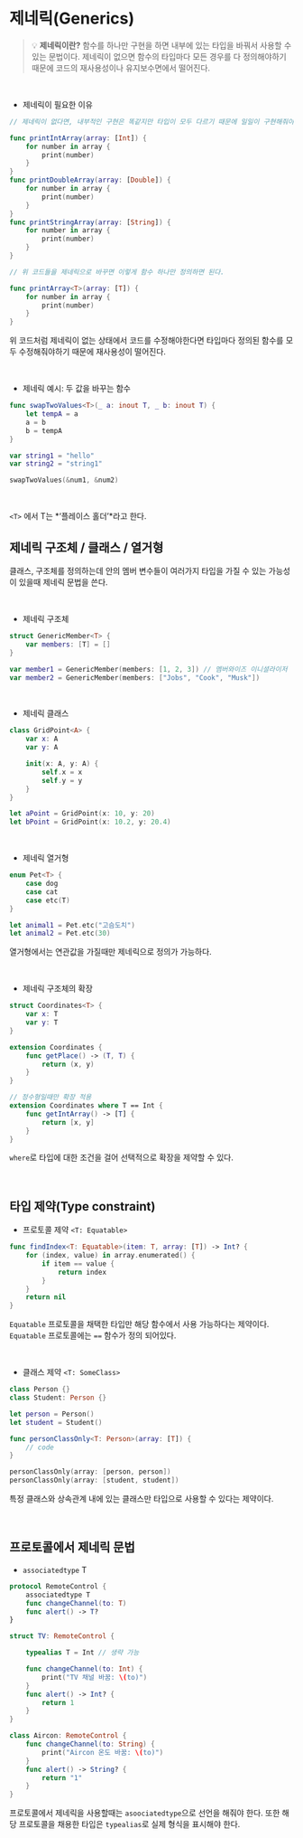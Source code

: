 # 제네릭(Generics)

> 💡 **제네릭이란?**
> 함수를 하나만 구현을 하면 내부에 있는 타입을 바꿔서 사용할 수 있는 문법이다.
> 제네릭이 없으면 함수의 타입마다 모든 경우를 다 정의해야하기 때문에 코드의 재사용성이나 유지보수면에서 떨어진다.

<br>

- 제네릭이 필요한 이유

```swift
// 제네릭이 없다면, 내부적인 구현은 똑같지만 타입이 모두 다르기 때문에 일일이 구현해줘야한다.

func printIntArray(array: [Int]) {
	for number in array {
		print(number)
	}
}
func printDoubleArray(array: [Double]) {
	for number in array {
		print(number)
	}
}
func printStringArray(array: [String]) {
	for number in array {
		print(number)
	}
}

// 위 코드들을 제네릭으로 바꾸면 이렇게 함수 하나만 정의하면 된다.

func printArray<T>(array: [T]) {
	for number in array {
		print(number)
	}
}
```

위 코드처럼 제네릭이 없는 상태에서 코드를 수정해야한다면 타입마다 정의된 함수를 모두 수정해줘야하기 때문에 재사용성이 떨어진다.

<br>

- 제네릭 예시: 두 값을 바꾸는 함수

```swift
func swapTwoValues<T>(_ a: inout T, _ b: inout T) {
	let tempA = a
	a = b
	b = tempA
}

var string1 = "hello"
var string2 = "string1"

swapTwoValues(&num1, &num2)
```

<br>

`<T>` 에서 T는 *‘플레이스 홀더’*라고 한다.

## 제네릭 구조체 /  클래스 / 열거형


클래스, 구조체를 정의하는데 안의 멤버 변수들이 여러가지 타입을 가질 수 있는 가능성이 있을때 제네릭 문법을 쓴다.

<br>

- 제네릭 구조체

```swift
struct GenericMember<T> {
	var members: [T] = []
}

var member1 = GenericMember(members: [1, 2, 3]) // 멤버와이즈 이니셜라이저
var member2 = GenericMember(members: ["Jobs", "Cook", "Musk"])
```

<br>

- 제네릭 클래스

```swift
class GridPoint<A> {
	var x: A
	var y: A

	init(x: A, y: A) {
		self.x = x
		self.y = y
	}
}

let aPoint = GridPoint(x: 10, y: 20)
let bPoint = GridPoint(x: 10.2, y: 20.4)
```

<br>

- 제네릭 열거형

```swift
enum Pet<T> {
	case dog
	case cat
	case etc(T)
}

let animal1 = Pet.etc("고슴도치")
let animal2 = Pet.etc(30)
```

열거형에서는 연관값을 가질때만 제네릭으로 정의가 가능하다.

<br>

- 제네릭 구조체의 확장

```swift
struct Coordinates<T> {
	var x: T
	var y: T
}

extension Coordinates {
	func getPlace() -> (T, T) {
		return (x, y)
	}
}

// 정수형일때만 확장 적용
extension Coordinates where T == Int {
	func getIntArray() -> [T] {
		return [x, y]
	}
}
```

`where`로 타입에 대한 조건을 걸어 선택적으로 확장을 제약할 수 있다.

<br>

## 타입 제약(Type constraint)


- 프로토콜 제약 `<T: Equatable>`

```swift
func findIndex<T: Equatable>(item: T, array: [T]) -> Int? {
	for (index, value) in array.enumerated() {
		if item == value {
			return index
		}
	}
	return nil
}
```

`Equatable` 프로토콜을 채택한 타입만 해당 함수에서 사용 가능하다는 제약이다. `Equatable` 프로토콜에는 `==` 함수가 정의 되어있다.

<br>

- 클래스 제약 `<T: SomeClass>`

```swift
class Person {}
class Student: Person {}

let person = Person()
let student = Student()

func personClassOnly<T: Person>(array: [T]) {
	// code
}

personClassOnly(array: [person, person])
personClassOnly(array: [student, student])
```

특정 클래스와 상속관계 내에 있는 클래스만 타입으로 사용할 수 있다는 제약이다.

<br>

## 프로토콜에서 제네릭 문법

- `associatedtype` T

```swift
protocol RemoteControl {
	associatedtype T
	func changeChannel(to: T)
	func alert() -> T?
}

struct TV: RemoteControl {

	typealias T = Int // 생략 가능

	func changeChannel(to: Int) {
		print("TV 채널 바꿈: \(to)")
	}
	func alert() -> Int? {
		return 1
	}
}

class Aircon: RemoteControl {
	func changeChannel(to: String) {
		print("Aircon 온도 바꿈: \(to)")
	}
	func alert() -> String? {
		return "1"
	}
}
```

프로토콜에서 제네릭을 사용할때는 `asoociatedtype`으로 선언을 해줘야 한다. 또한 해당 프로토콜을 채용한 타입은 `typealias`로 실제 형식을 표시해야 한다. 
